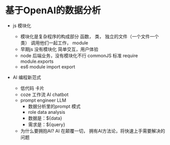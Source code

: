 # 基于OpenAI的数据分析

- js 模块化
    - 模块化是复杂程序的构成部分
        函数， 类， 独立的文件（一个文件一个类）
        调用他们一起工作， module 
    - 早期js 没有模块化 简单交互，用户体验 
    - node 后端业务，没有模块化不行 
        commonJS  标准  require  module.exports
    - es6 module  import export

- AI 编程新范式
    - 低代码 卡片 
    - coze  工作流 AI chatbot 
    - prompt engineer  LLM 
        - 数据分析里的prompt 模式 
        - role  data analysis
        - 数据是：${data}
        - 需求是：${query}
    - 为什么要拥抱AI?
        AI 在颠覆一切， 拥有AI方法论，将快速上手需要解决的问题 

